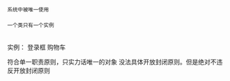 ####
    系统中被唯一使用
####
    一个类只有一个实例

######
实例： 
登录框
购物车

符合单一职责原则，只实力话唯一的对象
没法具体开放封闭原则。但是绝对不违反开放封闭原则